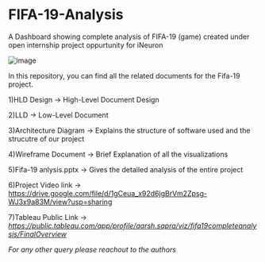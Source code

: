 # FIFA-19-Analysis

A Dashboard showing complete analysis of FIFA-19 (game) created under open internship project oppurtunity for iNeuron

![image](https://user-images.githubusercontent.com/64380584/133251774-e844ceed-a6a4-4044-9cbf-c4d31ea97d55.png)


In this repository, you can find all the related documents for the Fifa-19 project.

1)HLD Design -> High-Level Document Design

2)LLD -> Low-Level Document

3)Architecture Diagram -> Explains the structure of software used and the strucutre of our project

4)Wireframe Document -> Brief Explanation of all the visualizations

5)Fifa-19 anlysis.pptx -> Gives the detailed analysis of the entire project

6)Project Video link -> https://drive.google.com/file/d/1gCeua_x92d6jgBrVm2Zpsg-WJ3x9a83M/view?usp=sharing

7)Tableau Public Link -> *https://public.tableau.com/app/profile/aarsh.sapra/viz/fifa19completeanalysis/FinalOverview*

*For any other query please reachout to the authors*
